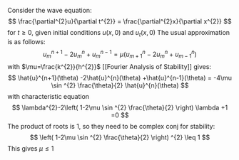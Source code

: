 Consider the wave equation:
$$
\frac{\partial^{2}u}{\partial t^{2}} = \frac{\partial^{2}x}{\partial x^{2}}
$$
for $t\geq 0$, given initial conditions $u(x,0)$ and $u_{t}(x,0)$
The usual approximation is as follows:
$$
u_{m}^{n+1} - 2u_{m}^{n} + u_{m}^{n-1} = \mu(u_{m+1}^{n} - 2u_{m}^{n} + u_{m-1}^{n})
$$
with $\mu=\frac{k^{2}}{h^{2}}$
[[Fourier Analysis of Stability]] gives:
$$
\hat{u}^{n+1}(\theta) -2\hat{u}^{n}(\theta) +\hat{u}^{n-1}(\theta) = -4\mu \sin ^{2} \frac{\theta}{2} \hat{u}^{n}(\theta)
$$
with characteristic equation
$$
\lambda^{2}-2\left( 1-2\mu \sin ^{2} \frac{\theta}{2} \right) \lambda +1 =0
$$
The product of roots is $1$, 
so they need to be complex conj for stability:
$$
\left( 1-2\mu \sin ^{2} \frac{\theta}{2} \right) ^{2} \leq 1
$$
This gives $\mu\leq 1$
